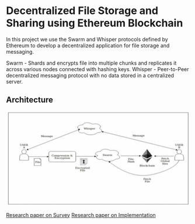 # Decentralized File Storage and Sharing using Ethereum Blockchain

In this project we use the Swarm and Whisper protocols defined by Ethereum to develop a decentralized application for file storage and messaging.

Swarm - Shards and encrypts file into multiple chunks and replicates it across various nodes connected with hashing keys.
Whisper - Peer-to-Peer decentralized messaging protocol with no data stored in a centralized server.

## Architecture 
![System Architecture](https://github.com/bhargav-sarvaria/BlockchainMessenger/blob/main/Architecture.png)

[Research paper on Survey](https://www.irjet.net/archives/V5/i10/IRJET-V5I10142.pdf)
[Research paper on Implementation](https://www.irjet.net/archives/V6/i4/IRJET-V6I4543.pdf)
